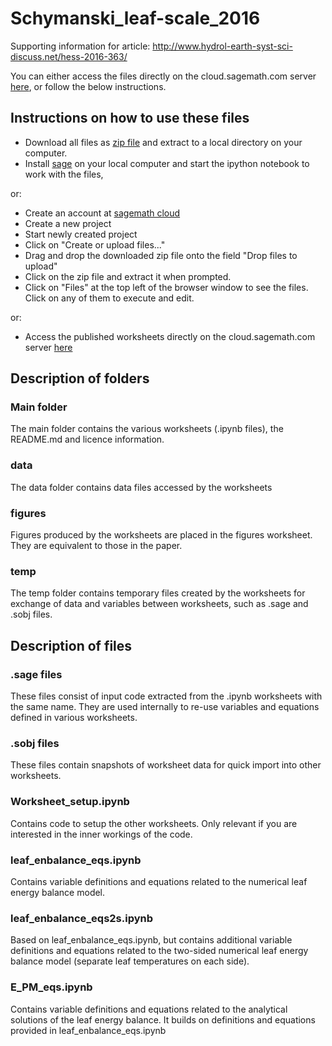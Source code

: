 # Schymanski_leaf-scale_2016
Supporting information for article: http://www.hydrol-earth-syst-sci-discuss.net/hess-2016-363/

You can either access the files directly on the cloud.sagemath.com server [here]( https://cloud.sagemath.com/projects/e66470cf-1fa4-48bc-8a49-2513f177cf8a/files/Schymanski_leaf-scale_2016/), or follow the below instructions.

## Instructions on how to use these files
- Download all files as [zip file](https://github.com/schymans/Schymanski_leaf-scale_2016/archive/master.zip) and extract to a local directory on your computer.
- Install [sage](http://www.sagemath.org) on your local computer and start the ipython notebook to work with the files, 

or:

- Create an account at [sagemath cloud](https://cloud.sagemath.com)
- Create a new project
- Start newly created project
- Click on "Create or upload files..."
- Drag and drop the downloaded zip file onto the field "Drop files to upload"
- Click on the zip file and extract it when prompted.
- Click on "Files" at the top left of the browser window to see the files. Click on any of them to execute and edit.

or:

- Access the published worksheets directly on the cloud.sagemath.com server [here]( https://cloud.sagemath.com/projects/e66470cf-1fa4-48bc-8a49-2513f177cf8a/files/Schymanski_leaf-scale_2016/)

## Description of folders
### Main folder
The main folder contains the various worksheets (.ipynb files), the README.md and licence information. 
### data
The data folder contains data files accessed by the worksheets
### figures
Figures produced by the worksheets are placed in the figures worksheet. They are equivalent to those in the paper.
### temp
The temp folder contains temporary files created by the worksheets for exchange of data and variables between worksheets, such as .sage and .sobj files.



## Description of files
### .sage files
These files consist of input code extracted from the .ipynb worksheets with the same name. They are used internally to re-use variables and equations defined in various worksheets.
### .sobj files
These files contain snapshots of worksheet data for quick import into other worksheets.
### Worksheet_setup.ipynb
Contains code to setup the other worksheets. Only relevant if you are interested in the inner workings of the code.
### leaf_enbalance_eqs.ipynb
Contains variable definitions and equations related to the numerical leaf energy balance model.
### leaf_enbalance_eqs2s.ipynb
Based on leaf_enbalance_eqs.ipynb, but contains additional variable definitions and equations related to the two-sided numerical leaf energy balance model (separate leaf temperatures on each side).
### E_PM_eqs.ipynb
Contains variable definitions and equations related to the analytical solutions of the leaf energy balance. It builds on definitions and equations provided in leaf_enbalance_eqs.ipynb
